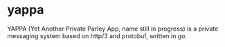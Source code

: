 # yappa
YAPPA (Yet Another Private Parley App, name still in progress) is a private messaging system based on http/3 and protobuf, written in go.
